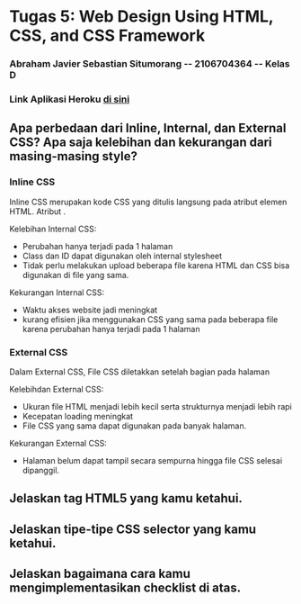 # Tugas 5: Web Design Using HTML, CSS, and CSS Framework
### Abraham Javier Sebastian Situmorang -- 2106704364 -- Kelas D
### Link Aplikasi Heroku [di sini](https://tugas02pbpbas.herokuapp.com/todolist/login/)

## Apa perbedaan dari Inline, Internal, dan External CSS? Apa saja kelebihan dan kekurangan dari masing-masing style?
### Inline CSS
Inline CSS merupakan kode CSS yang ditulis langsung pada atribut elemen HTML. Atribut <style> digunakan untuk memberikan style ke tag HTML tertentu.

Kelebihan Inline CSS:
- Sangat membantu jika hanya melakukan pengujian dan melihat perubahan suatu elemen
- Berguna untuk memperbaiki kode program dengan cepat
- Proses Request HTTP yang lebih kecil dan load akan lebih cepat
  
Kekurangan Inline CSS:
- Inline CSS harus diterapkan pada setiap elemen, sehingga kurang efisien
  
### Internal CSS
Dalam Internal CSS, Kode diletakkan di dalam bagian <head> pada halaman dan di dalam tag <style></style>.

Kelebihan Internal CSS:
- Perubahan hanya terjadi pada 1 halaman
- Class dan ID dapat digunakan oleh internal stylesheet
- Tidak perlu melakukan upload beberapa file karena HTML dan CSS bisa digunakan di file yang sama.

Kekurangan Internal CSS:
- Waktu akses website jadi meningkat
- kurang efisien jika menggunakan CSS yang sama pada beberapa file karena perubahan hanya terjadi pada 1 halaman  
  
### External CSS
Dalam External CSS, File CSS  diletakkan setelah bagian <head> pada halaman

Kelebihdan External CSS:
- Ukuran file HTML menjadi lebih kecil serta strukturnya menjadi lebih rapi
- Kecepatan loading meningkat
- File CSS yang sama dapat digunakan pada banyak halaman.

Kekurangan External CSS:
- Halaman belum dapat tampil secara sempurna hingga file CSS selesai dipanggil.
  
## Jelaskan tag HTML5 yang kamu ketahui.

## Jelaskan tipe-tipe CSS selector yang kamu ketahui.

## Jelaskan bagaimana cara kamu mengimplementasikan checklist di atas.
